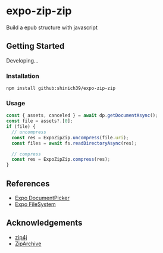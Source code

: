 # expo-zip-zip

Build a epub structure with javascript

## Getting Started

Developing...

### Installation

```console
npm install github:shinich39/expo-zip-zip
```

### Usage

```js
const { assets, canceled } = await dp.getDocumentAsync();
const file = assets?.[0];
if (file) {
  // uncompress
  const res = ExpoZipZip.uncompress(file.uri);
  const files = await fs.readDirectoryAsync(res);

  // compress
  const res = ExpoZipZip.compress(res);
}
```

## References

- [Expo DocumentPicker](https://docs.expo.dev/versions/latest/sdk/document-picker/)
- [Expo FileSystem](https://docs.expo.dev/versions/latest/sdk/filesystem/)

## Acknowledgements

- [zip4j](https://github.com/srikanth-lingala/zip4j)
- [ZipArchive](https://github.com/ZipArchive/ZipArchive)